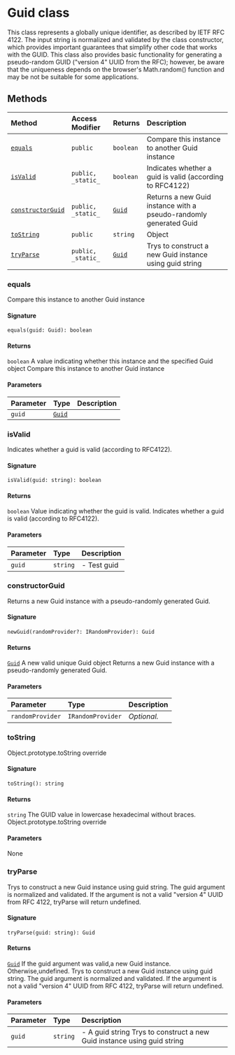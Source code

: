 # Guid class





 
This class represents a globally unique identifier, as described by 
IETF RFC 4122. The input string is normalized and validated by the class 
constructor, which provides important guarantees that simplify other code 
that works with the GUID. This class also provides basic functionality 
for generating a pseudo-random GUID ("version 4" UUID from the RFC); 
however, be aware that the uniqueness depends on the browser's 
Math.random() function and may be not be suitable for some applications. 







## Methods

| Method	   | Access Modifier | Returns	| Description|
|:-------------|:----|:-------|:-----------|
|[`equals`](#equals)     | `public` | `boolean` |   Compare this instance to another Guid instance   |
|[`isValid`](#isvalid)     | `public, _static_` | `boolean` |   Indicates whether a guid is valid (according to RFC4122) |
|[`constructorGuid`](#constructorguid)     | `public, _static_` | [`Guid`](guid.md) |   Returns a new Guid instance with a pseudo-randomly generated Guid |
|[`toString`](#tostring)     | `public` | `string` |   Object |
|[`tryParse`](#tryparse)     | `public, _static_` | [`Guid`](guid.md) |   Trys to construct a new Guid instance using guid string |





### equals

 
Compare this instance to another Guid instance 


#### Signature
`equals(guid: Guid): boolean`

#### Returns
`boolean`
A value indicating whether this instance and the specified Guid object 
Compare this instance to another Guid instance 


#### Parameters


| Parameter	   | Type    | Description |
|:-------------|:---------------|:------------|
| `guid`    | [`Guid`](guid.md) |  |


### isValid

 
Indicates whether a guid is valid (according to RFC4122). 


#### Signature
`isValid(guid: string): boolean`

#### Returns
`boolean`
Value indicating whether the guid is valid. 
Indicates whether a guid is valid (according to RFC4122). 


#### Parameters


| Parameter	   | Type    | Description |
|:-------------|:---------------|:------------|
| `guid`    | `string` | - Test guid |


### constructorGuid

 
Returns a new Guid instance with a pseudo-randomly generated Guid. 


#### Signature
`newGuid(randomProvider?: IRandomProvider): Guid`

#### Returns
[`Guid`](guid.md)
A new valid unique Guid object 
Returns a new Guid instance with a pseudo-randomly generated Guid. 


#### Parameters


| Parameter	   | Type    | Description |
|:-------------|:---------------|:------------|
| `randomProvider`    | `IRandomProvider` | _Optional._ |


### toString

 
Object.prototype.toString override 


#### Signature
`toString(): string`

#### Returns
`string`
The GUID value in lowercase hexadecimal without braces. 
Object.prototype.toString override 


#### Parameters
None


### tryParse

 
Trys to construct a new Guid instance using guid string. The guid argument 
is normalized and validated. If the argument is not a valid "version 4" UUID from 
RFC 4122, tryParse will return undefined. 


#### Signature
`tryParse(guid: string): Guid`

#### Returns
[`Guid`](guid.md)
If the guid argument was valid,a new Guid instance. Otherwise,undefined. 
Trys to construct a new Guid instance using guid string. The guid argument 
is normalized and validated. If the argument is not a valid "version 4" UUID from 
RFC 4122, tryParse will return undefined. 


#### Parameters


| Parameter	   | Type    | Description |
|:-------------|:---------------|:------------|
| `guid`    | `string` | - A guid string  Trys to construct a new Guid instance using guid string |

